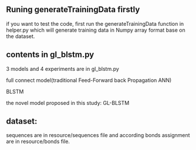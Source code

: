 

## Runing generateTrainingData firstly


if you want to test the code, first run the generateTrainingData function in helper.py which will generate training data in Numpy 
array format base on the dataset. 


## contents in gl_blstm.py
  3 models and 4 experiments are in gl_blstm.py

  full connect model(traditional Feed-Forward back Propagation ANN)
  
  BLSTM
  
  the novel model proposed in this study: GL-BLSTM
  

## dataset:
sequences are in resource/sequences file and according bonds assignment are in resource/bonds file.




